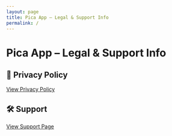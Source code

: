 ```yaml
---
layout: page
title: Pica App – Legal & Support Info
permalink: /
---
```


# Pica App – Legal & Support Info

## 📄 Privacy Policy

[View Privacy Policy](https://marpri.github.io/pica-info/privacy)

## 🛠️ Support

[View Support Page](https://marpri.github.io/pica-info/support)

